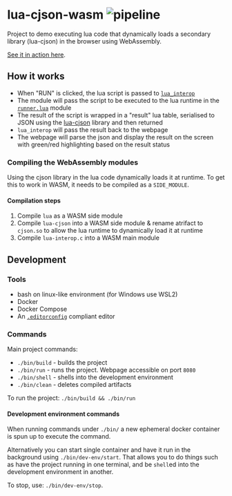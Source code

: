 # lua-cjson-wasm ![pipeline](https://github.com/mmaarouf/lua-cjson-wasm/actions/workflows/pipeline.yml/badge.svg)

Project to demo executing lua code that dynamically loads a secondary library (lua-cjson) in the browser using WebAssembly.

[See it in action here](https://mmaarouf.github.io/lua-cjson-wasm/).

## How it works

* When "RUN" is clicked, the lua script is passed to [`lua_interop`](/lua-interop/lua_interop.c)
* The module will pass the script to be executed to the lua runtime in the [`runner.lua`](/lua-runner/src/runner.lua) module
* The result of the script is wrapped in a "result" lua table, serialised to JSON using the [lua-cjson](https://github.com/openresty/lua-cjson/) library and then returned
* `lua_interop` will pass the result back to the webpage
* The webpage will parse the json and display the result on the screen with green/red highlighting based on the result status

### Compiling the WebAssembly modules

Using the cjson library in the lua code dynamically loads it at runtime. To get this to work in WASM, it needs to be compiled as a `SIDE_MODULE`.

#### Compilation steps

1. Compile `lua` as a WASM side module
1. Compile `lua-cjson` into a WASM side module & rename atrifact to `cjson.so` to allow the lua runtime to dynamically load it at runtime
1. Compile `lua-interop.c` into a WASM main module

## Development

### Tools

* bash on linux-like environment (for Windows use WSL2)
* Docker
* Docker Compose
* An [`.editorconfig`](https://editorconfig.org/) compliant editor

### Commands

Main project commands:

* `./bin/build` - builds the project
* `./bin/run` - runs the project. Webpage accessible on port `8080`
* `./bin/shell` - shells into the development environment
* `./bin/clean` - deletes compiled artifacts

To run the project: `./bin/build && ./bin/run`

#### Development environment commands

When running commands under `./bin/` a new ephemeral docker container is spun up to execute the command.

Alternatively you can start single container and have it run in the background using `./bin/dev-env/start`.
That allows you to do things such as have the project running in one terminal, and be `shell`ed into the development environment in another.

To stop, use: `./bin/dev-env/stop`.
